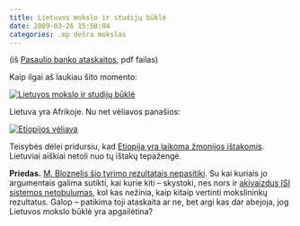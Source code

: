 ```yaml
---
title: Lietuvos mokslo ir studijų būklė
date: 2009-03-26 15:58:04
categories: .mp dešra mokslas
---
```


(iš [Pasaulio banko ataskaitos](http://www.mokslas.lt/files/uploaded/nepatenkinama_mokslo_ir_studiju_bukle.pdf), pdf failas)

Kaip ilgai aš laukiau šito momento:

[![Lietuvos mokslo ir studijų būklė](https://i0.wp.com/lh6.ggpht.com/_np4PxJuZjZk/ScxJ6VnMIyI/AAAAAAAACyo/zWfd5xweW6I/s400/LietuvosMokslas.gif)](http://picasaweb.google.com/lh/photo/Ni4GDbwiMC3ZcgRPhmdnrw?feat=embedwebsite)

Lietuva yra Afrikoje. Nu net vėliavos panašios:

[![Etiopijos vėliava](https://i0.wp.com/lh4.ggpht.com/_np4PxJuZjZk/ScxLo-W0TTI/AAAAAAAACy0/16PUSZC2hgc/s144/svg2raster.png)](http://picasaweb.google.com/lh/photo/fDeYkhJ_3g9JeZO8JMkkMw?feat=embedwebsite)

Teisybės dėlei pridursiu, kad [Etiopija yra laikoma žmonijos ištakomis](http://en.wikipedia.org/wiki/Ethiopia). Lietuviai aiškiai netoli nuo tų ištakų tepažengė.

**Priedas.** [M. Bloznelis šio tyrimo rezultatais nepasitiki](http://www.bernardinai.lt/?url=articles/93281). Su kai kuriais jo argumentais galima sutikti, kai kurie kiti – skystoki, nes nors ir [akivaizdus ISI sistemos netobulumas](http://www.atgimimas.lt/articles.php?id=1215066771), kol kas nežinia, kaip kitaip vertinti mokslininkų rezultatus. Galop – patikima toji ataskaita ar ne, bet argi kas dar abejoja, jog Lietuvos mokslo būklė yra apgailėtina?
